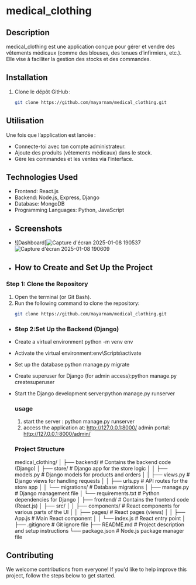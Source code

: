 # medical_clothing
## Description
medical_clothing est une application conçue pour gérer et vendre des vêtements médicaux (comme des blouses, des tenues d’infirmiers, etc.). Elle vise à faciliter la gestion des stocks et des commandes.
## Installation

1. Clone le dépôt GitHub :
   ```bash
   git clone https://github.com/mayarnam/medical_clothing.git
  ## Utilisation

Une fois que l’application est lancée :
- Connecte-toi avec ton compte administrateur.
- Ajoute des produits (vêtements médicaux) dans le stock.
- Gère les commandes et les ventes via l’interface.
## Technologies Used

- Frontend: React.js
- Backend: Node.js, Express, Django
- Database: MongoDB
- Programming Languages: Python, JavaScript
- ## Screenshots
- ![Dashboard]![Capture d'écran 2025-01-08 190537](https://github.com/user-attachments/assets/0445e1b8-25c8-4ba7-ad40-09478909024a)![Capture d'écran 2025-01-08 190609](https://github.com/user-attachments/assets/b04d4c12-62a7-472c-9653-a7eeaf1d53ac)
- ## How to Create and Set Up the Project
### Step 1: Clone the Repository

1. Open the terminal (or Git Bash).
2. Run the following command to clone the repository:
   ```bash
   git clone https://github.com/mayarnam/medical_clothing.git
- ### Step 2:Set Up the Backend (Django)
- Create a virtual environment python -m venv env
- Activate the virtual environment:env\Scripts\activate
- Set up the database:python manage.py migrate
- Create superuser for Django (for admin access):python manage.py createsuperuser
- Start the Django development server:python manage.py runserver
  ### usage
  1. start the server :
  python manage.py runserver
  2. access the application at:
     http://127.0.0.1:8000/
  admin portal: http://127.0.0.1:8000/admin/
  
  ### Project Structure
  medical_clothing/
│
├── backend/                   # Contains the backend code (Django)
│   ├── store/                  # Django app for the store logic
│   │   ├── models.py           # Django models for products and orders
│   │   ├── views.py            # Django views for handling requests
│   │   ├── urls.py             # API routes for the store app
│   │   └── migrations/         # Database migrations
│   ├── manage.py               # Django management file
│   └── requirements.txt        # Python dependencies for Django
│
├── frontend/                  # Contains the frontend code (React.js)
│   ├── src/
│   │   ├── components/         # React components for various parts of the UI
│   │   ├── pages/              # React pages (views)
│   │   ├── App.js              # Main React component
│   │   └── index.js            # React entry point
│
├── .gitignore                 # Git ignore file
├── README.md                  # Project description and setup instructions
└── package.json               # Node.js package manager file
## Contributing

We welcome contributions from everyone! If you'd like to help improve this project, follow the steps below to get started.











